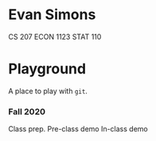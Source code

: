 # Evan Simons

CS 207
ECON 1123
STAT 110

# Playground

A place to play with `git`.

### Fall 2020
Class prep.
Pre-class demo
In-class demo
